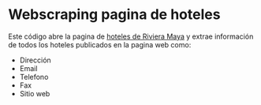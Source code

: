 # Webscraping pagina de hoteles

Este código abre la pagina de [hoteles de Riviera Maya](http://rivieramaya.org.mx/hoteles/) y extrae información de todos los hoteles publicados en la pagina web como:

- Dirección
- Email
- Telefono
- Fax
- Sitio web
